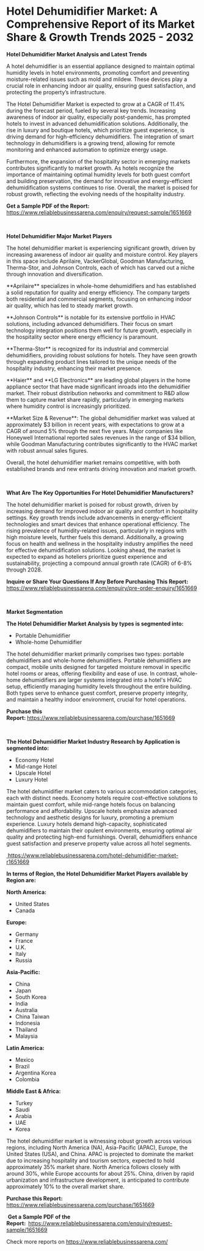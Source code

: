 <p><h1>Hotel Dehumidifier Market: A Comprehensive Report of its Market Share & Growth Trends 2025 - 2032</h1></p><p><strong>Hotel Dehumidifier Market Analysis and Latest Trends</strong></p>
<p><p>A hotel dehumidifier is an essential appliance designed to maintain optimal humidity levels in hotel environments, promoting comfort and preventing moisture-related issues such as mold and mildew. These devices play a crucial role in enhancing indoor air quality, ensuring guest satisfaction, and protecting the property’s infrastructure.</p><p>The Hotel Dehumidifier Market is expected to grow at a CAGR of 11.4% during the forecast period, fueled by several key trends. Increasing awareness of indoor air quality, especially post-pandemic, has prompted hotels to invest in advanced dehumidification solutions. Additionally, the rise in luxury and boutique hotels, which prioritize guest experience, is driving demand for high-efficiency dehumidifiers. The integration of smart technology in dehumidifiers is a growing trend, allowing for remote monitoring and enhanced automation to optimize energy usage. </p><p>Furthermore, the expansion of the hospitality sector in emerging markets contributes significantly to market growth. As hotels recognize the importance of maintaining optimal humidity levels for both guest comfort and building preservation, the demand for innovative and energy-efficient dehumidification systems continues to rise. Overall, the market is poised for robust growth, reflecting the evolving needs of the hospitality industry.</p></p>
<p><strong>Get a Sample PDF of the Report:&nbsp;</strong> <a href="https://www.reliablebusinessarena.com/enquiry/request-sample/1651669?utm_campaign=3021&utm_medium=2&utm_source=Github&utm_content=ia&utm_term=04042025&utm_id=hotel-dehumidifier">https://www.reliablebusinessarena.com/enquiry/request-sample/1651669</a></p>
<p>&nbsp;</p>
<p><strong>Hotel Dehumidifier Major Market Players</strong></p>
<p><p>The hotel dehumidifier market is experiencing significant growth, driven by increasing awareness of indoor air quality and moisture control. Key players in this space include Aprilaire, VackerGlobal, Goodman Manufacturing, Therma-Stor, and Johnson Controls, each of which has carved out a niche through innovation and diversification.</p><p>**Aprilaire** specializes in whole-home dehumidifiers and has established a solid reputation for quality and energy efficiency. The company targets both residential and commercial segments, focusing on enhancing indoor air quality, which has led to steady market growth.</p><p>**Johnson Controls** is notable for its extensive portfolio in HVAC solutions, including advanced dehumidifiers. Their focus on smart technology integration positions them well for future growth, especially in the hospitality sector where energy efficiency is paramount.</p><p>**Therma-Stor** is recognized for its industrial and commercial dehumidifiers, providing robust solutions for hotels. They have seen growth through expanding product lines tailored to the unique needs of the hospitality industry, enhancing their market presence.</p><p>**Haier** and **LG Electronics** are leading global players in the home appliance sector that have made significant inroads into the dehumidifier market. Their robust distribution networks and commitment to R&D allow them to capture market share rapidly, particularly in emerging markets where humidity control is increasingly prioritized.</p><p>**Market Size & Revenue**: The global dehumidifier market was valued at approximately $3 billion in recent years, with expectations to grow at a CAGR of around 5% through the next five years. Major companies like Honeywell International reported sales revenues in the range of $34 billion, while Goodman Manufacturing contributes significantly to the HVAC market with robust annual sales figures.</p><p>Overall, the hotel dehumidifier market remains competitive, with both established brands and new entrants driving innovation and market growth.</p></p>
<p>&nbsp;</p>
<p><strong>What Are The Key Opportunities For Hotel Dehumidifier Manufacturers?</strong></p>
<p><p>The hotel dehumidifier market is poised for robust growth, driven by increasing demand for improved indoor air quality and comfort in hospitality settings. Key growth trends include advancements in energy-efficient technologies and smart devices that enhance operational efficiency. The rising prevalence of humidity-related issues, particularly in regions with high moisture levels, further fuels this demand. Additionally, a growing focus on health and wellness in the hospitality industry amplifies the need for effective dehumidification solutions. Looking ahead, the market is expected to expand as hoteliers prioritize guest experience and sustainability, projecting a compound annual growth rate (CAGR) of 6-8% through 2028.</p></p>
<p><strong>Inquire or Share Your Questions If Any Before Purchasing This Report:</strong> <a href="https://www.reliablebusinessarena.com/enquiry/pre-order-enquiry/1651669?utm_campaign=3021&utm_medium=2&utm_source=Github&utm_content=ia&utm_term=04042025&utm_id=hotel-dehumidifier">https://www.reliablebusinessarena.com/enquiry/pre-order-enquiry/1651669</a></p>
<p>&nbsp;</p>
<p><strong>Market Segmentation</strong></p>
<p><strong>The Hotel Dehumidifier Market Analysis by types is segmented into:</strong></p>
<p><ul><li>Portable Dehumidifier</li><li>Whole-home Dehumidifier</li></ul></p>
<p><p>The hotel dehumidifier market primarily comprises two types: portable dehumidifiers and whole-home dehumidifiers. Portable dehumidifiers are compact, mobile units designed for targeted moisture removal in specific hotel rooms or areas, offering flexibility and ease of use. In contrast, whole-home dehumidifiers are larger systems integrated into a hotel's HVAC setup, efficiently managing humidity levels throughout the entire building. Both types serve to enhance guest comfort, preserve property integrity, and maintain a healthy indoor environment, crucial for hotel operations.</p></p>
<p><strong>Purchase this Report:&nbsp;</strong><a href="https://www.reliablebusinessarena.com/purchase/1651669?utm_campaign=3021&utm_medium=2&utm_source=Github&utm_content=ia&utm_term=04042025&utm_id=hotel-dehumidifier">https://www.reliablebusinessarena.com/purchase/1651669</a></p>
<p>&nbsp;</p>
<p><strong>The Hotel Dehumidifier Market Industry Research by Application is segmented into:</strong></p>
<p><ul><li>Economy Hotel</li><li>Mid-range Hotel</li><li>Upscale Hotel</li><li>Luxury Hotel</li></ul></p>
<p><p>The hotel dehumidifier market caters to various accommodation categories, each with distinct needs. Economy hotels require cost-effective solutions to maintain guest comfort, while mid-range hotels focus on balancing performance and affordability. Upscale hotels emphasize advanced technology and aesthetic designs for luxury, promoting a premium experience. Luxury hotels demand high-capacity, sophisticated dehumidifiers to maintain their opulent environments, ensuring optimal air quality and protecting high-end furnishings. Overall, dehumidifiers enhance guest satisfaction and preserve property value across all hotel segments.</p></p>
<p><a href="https://www.reliablebusinessarena.com/hotel-dehumidifier-market-r1651669?utm_campaign=3021&utm_medium=2&utm_source=Github&utm_content=ia&utm_term=04042025&utm_id=hotel-dehumidifier">&nbsp;https://www.reliablebusinessarena.com/hotel-dehumidifier-market-r1651669</a></p>
<p><strong>In terms of Region, the Hotel Dehumidifier Market Players available by Region are:</strong></p>
<p>
    <p> <strong> North America: </strong>
        <ul>
            <li>United States</li>
            <li>Canada</li>
        </ul>
        </p> 
    <p> <strong> Europe: </strong>
        <ul>
            <li>Germany</li>
            <li>France</li>
            <li>U.K.</li>
            <li>Italy</li>
            <li>Russia</li>
        </ul>
        </p> 
    <p> <strong> Asia-Pacific: </strong>
        <ul>
            <li>China</li>
            <li>Japan</li>
            <li>South Korea</li>
            <li>India</li>
            <li>Australia</li>
            <li>China Taiwan</li>
            <li>Indonesia</li>
            <li>Thailand</li>
            <li>Malaysia</li>
        </ul>
        </p> 
    <p> <strong> Latin America: </strong>
        <ul>
            <li>Mexico</li>
            <li>Brazil</li>
            <li>Argentina Korea</li>
            <li>Colombia</li>
        </ul>
        </p> 
    <p> <strong> Middle East & Africa: </strong>
        <ul>
            <li>Turkey</li>
            <li>Saudi</li>
            <li>Arabia</li>
            <li>UAE</li>
            <li>Korea</li>
        </ul>
    </p>
    </p>
<p><p>The hotel dehumidifier market is witnessing robust growth across various regions, including North America (NA), Asia-Pacific (APAC), Europe, the United States (USA), and China. APAC is projected to dominate the market due to increasing hospitality and tourism sectors, expected to hold approximately 35% market share. North America follows closely with around 30%, while Europe accounts for about 25%. China, driven by rapid urbanization and infrastructure development, is anticipated to contribute approximately 10% to the overall market share.</p></p>
<p><strong>Purchase this Report: </strong><a href="https://www.reliablebusinessarena.com/purchase/1651669?utm_campaign=3021&utm_medium=2&utm_source=Github&utm_content=ia&utm_term=04042025&utm_id=hotel-dehumidifier">https://www.reliablebusinessarena.com/purchase/1651669</a></p>
<p>&nbsp;<strong>Get a Sample PDF of the Report:&nbsp;&nbsp;</strong><a href="https://www.reliablebusinessarena.com/enquiry/request-sample/1651669?utm_campaign=3021&utm_medium=2&utm_source=Github&utm_content=ia&utm_term=04042025&utm_id=hotel-dehumidifier">https://www.reliablebusinessarena.com/enquiry/request-sample/1651669</a></p>
<p><strong></strong></p>
<p>Check more reports on <a href="https://www.reliablebusinessarena.com/?utm_campaign=3021&utm_medium=2&utm_source=Github&utm_content=ia&utm_term=04042025&utm_id=hotel-dehumidifier">https://www.reliablebusinessarena.com/</a></p>